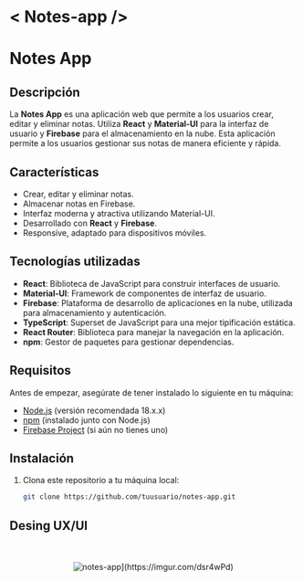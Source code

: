 # < Notes-app />

# Notes App

## Descripción

La **Notes App** es una aplicación web que permite a los usuarios crear, editar y eliminar notas. Utiliza **React** y **Material-UI** para la interfaz de usuario y **Firebase** para el almacenamiento en la nube. Esta aplicación permite a los usuarios gestionar sus notas de manera eficiente y rápida.

## Características

- Crear, editar y eliminar notas.
- Almacenar notas en Firebase.
- Interfaz moderna y atractiva utilizando Material-UI.
- Desarrollado con **React** y **Firebase**.
- Responsive, adaptado para dispositivos móviles.

## Tecnologías utilizadas

- **React**: Biblioteca de JavaScript para construir interfaces de usuario.
- **Material-UI**: Framework de componentes de interfaz de usuario.
- **Firebase**: Plataforma de desarrollo de aplicaciones en la nube, utilizada para almacenamiento y autenticación.
- **TypeScript**: Superset de JavaScript para una mejor tipificación estática.
- **React Router**: Biblioteca para manejar la navegación en la aplicación.
- **npm**: Gestor de paquetes para gestionar dependencias.

## Requisitos

Antes de empezar, asegúrate de tener instalado lo siguiente en tu máquina:

- [Node.js](https://nodejs.org/) (versión recomendada 18.x.x)
- [npm](https://www.npmjs.com/) (instalado junto con Node.js)
- [Firebase Project](https://firebase.google.com/) (si aún no tienes uno)

## Instalación

1. Clona este repositorio a tu máquina local:

   ```bash
   git clone https://github.com/tuusuario/notes-app.git

## Desing UX/UI

<div align="center">
 <br></br>
 <img style="max-width: "100%"; height: auto;" src="[https://imgur.com/Agf5qSe.png" alt="notes-app](https://imgur.com/dsr4wPd)">
</div>
<br></br>
